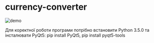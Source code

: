 # currency-converter
![demo](https://user-images.githubusercontent.com/54940009/115194634-6281ba00-a0f6-11eb-9302-4cd0a62c8c30.gif)


Для коректної роботи програми потрібно встановити Python 3.5.0
та інсталювати PyQt5:  pip install PyQt5,  pip install pyqt5-tools
